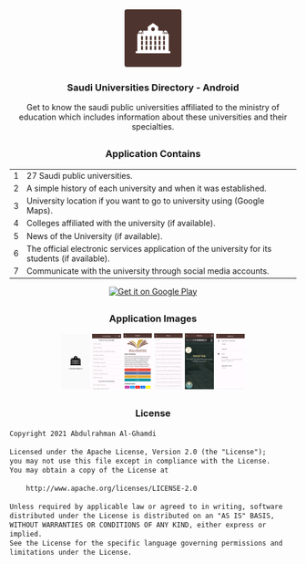<div align="center"><img src="./googlePlayAssets/icon/icon.png" width="20%"></div>

<h3 align="center">Saudi Universities Directory - Android</h3>

<p align="center">
    Get to know the saudi public universities affiliated to the ministry of education which includes information about these universities and their specialties.
</p>

##

<h3 align="center">Application Contains</h3>

<table align="center">
    <tr><td align="center">1</td><td>27 Saudi public universities.</td></tr>
    <tr><td align="center">2</td><td>A simple history of each university and when it was established.</td></tr>
    <tr><td align="center">3</td><td>University location if you want to go to university using (Google Maps).</td></tr>
    <tr><td align="center">4</td><td>Colleges affiliated with the university (if available).</td></tr>
    <tr><td align="center">5</td><td>News of the University (if available).</td></tr>
    <tr><td align="center">6</td><td>The official electronic services application of the university for its students (if available).</td></tr>
    <tr><td align="center">7</td><td>Communicate with the university through social media accounts.</td></tr>
</table>

<div align="center">
    <a href='https://play.google.com/store/apps/details?id=com.ss.universitiesdirectory'>
        <img height="80px" alt='Get it on Google Play' src='https://play.google.com/intl/en_us/badges/images/generic/en_badge_web_generic.png'/>
    </a>
</div>

##

<h3 align="center">Application Images</h3>

<div align="center" >
    <img src="./googlePlayAssets/screenshots/1.png" width="10%">
    <img src="./googlePlayAssets/screenshots/2.png" width="10%">
    <img src="./googlePlayAssets/screenshots/3.png" width="10%">
    <img src="./googlePlayAssets/screenshots/4.png" width="10%">
    <img src="./googlePlayAssets/screenshots/5.png" width="10%">
    <img src="./googlePlayAssets/screenshots/6.png" width="10%">
</div>

##

<h3 align="center">License</h3>

```
Copyright 2021 Abdulrahman Al-Ghamdi

Licensed under the Apache License, Version 2.0 (the "License");
you may not use this file except in compliance with the License.
You may obtain a copy of the License at

    http://www.apache.org/licenses/LICENSE-2.0

Unless required by applicable law or agreed to in writing, software
distributed under the License is distributed on an "AS IS" BASIS,
WITHOUT WARRANTIES OR CONDITIONS OF ANY KIND, either express or implied.
See the License for the specific language governing permissions and
limitations under the License.
```
